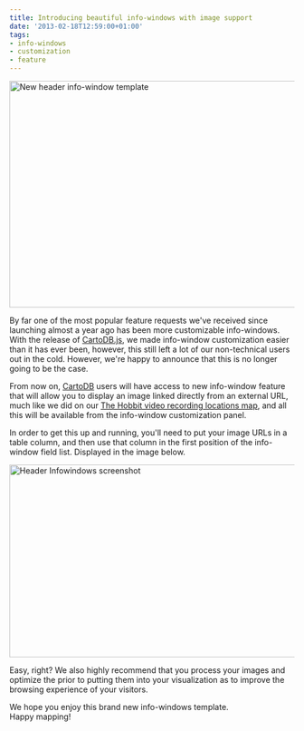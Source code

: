 ```yaml
---
title: Introducing beautiful info-windows with image support
date: '2013-02-18T12:59:00+01:00'
tags:
- info-windows
- customization
- feature
---
```


<img alt="New header info-window template" height="400" src="http://cartodb.s3.amazonaws.com/tumblr/posts/headerImage-infowindow2.png" width="650"/>

By far one of the most popular feature requests we've received since launching almost a year ago has been more customizable info-windows. With the release of <a href="http://developers.cartodb.com/documentation/cartodb-js.html" title="Cartodb.js documentation" target="_blank">CartoDB.js</a>, we made info-window customization easier than it has ever been, however, this still left a lot of our non-technical users out in the cold. However, we're happy to announce that this is no longer going to be the case. 

From now on, <a href="http://cartodb.com" title="Cartodb" target="_blank">CartoDB</a> users will have access to new info-window feature that will allow you to display an image linked directly from an external URL, much like we did on our <a href="http://cartodb.github.com/cartodb.js/examples/TheHobbitLocations/" title="The Hobbit locations map example" target="_blank">The Hobbit video recording locations map</a>, and all this will be available from the info-window customization panel. 

In order to get this up and running, you'll need to put your image URLs in a table column, and then use that column in the first position of the info-window field list. Displayed in the image below. 

<img alt="Header Infowindows screenshot" height="340" src="http://cartodb.s3.amazonaws.com/tumblr/posts/headerImage-infowindows.png" width="650"/>

Easy, right? We also highly recommend that you process your images and optimize the prior to putting them into your visualization as to improve the browsing experience of your visitors.

We hope you enjoy this brand new info-windows template.<br/>Happy mapping! 
